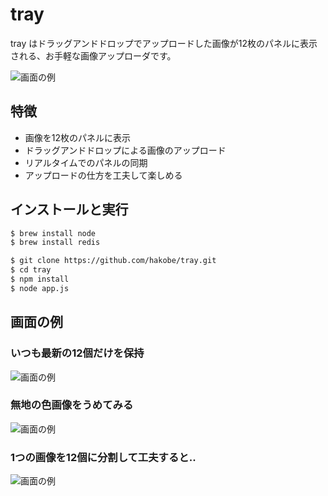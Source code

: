 # tray

tray はドラッグアンドドロップでアップロードした画像が12枚のパネルに表示される、お手軽な画像アップローダです。

![画面の例](https://raw.github.com/hakobe/tray/master/README/tray_img1.png)

## 特徴
- 画像を12枚のパネルに表示
- ドラッグアンドドロップによる画像のアップロード
- リアルタイムでのパネルの同期
- アップロードの仕方を工夫して楽しめる

## インストールと実行
```sh
$ brew install node
$ brew install redis

$ git clone https://github.com/hakobe/tray.git
$ cd tray
$ npm install
$ node app.js
```

## 画面の例
### いつも最新の12個だけを保持
![画面の例](https://raw.github.com/hakobe/tray/master/README/tray_img1.png)

### 無地の色画像をうめてみる
![画面の例](https://raw.github.com/hakobe/tray/master/README/tray_img3.png)

### 1つの画像を12個に分割して工夫すると..
![画面の例](https://raw.github.com/hakobe/tray/master/README/tray_img2.png)
